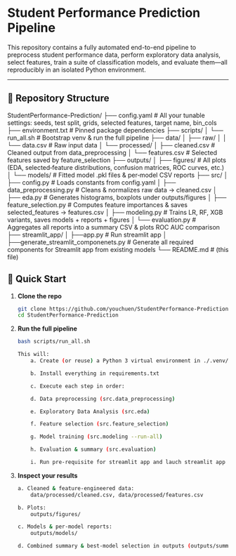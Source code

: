# Student Performance Prediction Pipeline

This repository contains a fully automated end-to-end pipeline to preprocess student performance data, perform exploratory data analysis, select features, train a suite of classification models, and evaluate them—all reproducibly in an isolated Python environment.

---

## 📂 Repository Structure
StudentPerformance-Prediction/
├── config.yaml # All your tunable settings: seeds, test split, grids, selected features, target name, bin_cols
├── environment.txt # Pinned package dependencies
├── scripts/
│ └── run_all.sh # Bootstrap venv & run the full pipeline
├── data/
│ ├── raw/
│ │ └── data.csv # Raw input data
│ └── processed/
│ ├── cleaned.csv # Cleaned output from data_preprocessing
│ └── features.csv # Selected features saved by feature_selection
├── outputs/
│ ├── figures/ # All plots (EDA, selected‐feature distributions, confusion matrices, ROC curves, etc.)
│ └── models/ # Fitted model .pkl files & per‐model CSV reports
├── src/
│ ├── config.py # Loads constants from config.yaml
│ ├── data_preprocessing.py # Cleans & normalizes raw data → cleaned.csv
│ ├── eda.py # Generates histograms, boxplots under outputs/figures
│ ├── feature_selection.py # Computes feature importances & saves selected_features → features.csv
│ ├── modeling.py # Trains LR, RF, XGB variants, saves models + reports + figures
│ └── evaluation.py # Aggregates all reports into a summary CSV & plots ROC AUC comparison
├── streamlit_app/
│ ├──app.py # Run streamlit app
│ ├──generate_streamlit_componenets.py # Generate all required components for Streamlit app from existing models
└── README.md # (this file)

## 🚀 Quick Start

1. **Clone the repo**  
   ```bash
   git clone https://github.com/youchuen/StudentPerformance-Prediction.git
   cd StudentPerformance-Prediction
2. **Run the full pipeline**
    ```bash  
    bash scripts/run_all.sh

    This will:
        a. Create (or reuse) a Python 3 virtual environment in ./.venv/

        b. Install everything in requirements.txt

        c. Execute each step in order:

        d. Data preprocessing (src.data_preprocessing)

        e. Exploratory Data Analysis (src.eda)

        f. Feature selection (src.feature_selection)

        g. Model training (src.modeling --run-all)

        h. Evaluation & summary (src.evaluation)

        i. Run pre-requisite for streamlit app and lauch streamlit app on lcoal host
3. **Inspect your results**
    ```bash  
    a. Cleaned & feature‐engineered data:
        data/processed/cleaned.csv, data/processed/features.csv

    b. Plots:
        outputs/figures/

    c. Models & per‐model reports:
        outputs/models/

    d. Combined summary & best‐model selection in outputs (outputs/summary/, outputs/figures/roc_auc_comparison.png)


